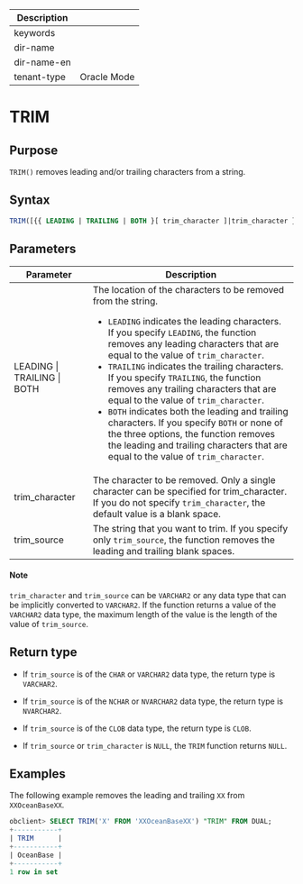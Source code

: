 | Description   |                 |
|---------------|-----------------|
| keywords      |                 |
| dir-name      |                 |
| dir-name-en   |                 |
| tenant-type   | Oracle Mode     |

# TRIM

## Purpose

`TRIM()` removes leading and/or trailing characters from a string.

## Syntax

```sql
TRIM([{{ LEADING | TRAILING | BOTH }[ trim_character ]|trim_character }FROM] trim_source)
```

## Parameters

| Parameter | Description |
|-----------------------------|-------------------------------------------------------------------------------------------------------------------------------------------------------------------------------------------------------------------------------------------------------------------------------------------------------------------------------------------------------------------|
| LEADING \| TRAILING \| BOTH | The location of the characters to be removed from the string.  <ul><li> `LEADING` indicates the leading characters. If you specify `LEADING`, the function removes any leading characters that are equal to the value of `trim_character`.   </li><li> `TRAILING` indicates the trailing characters. If you specify `TRAILING`, the function removes any trailing characters that are equal to the value of `trim_character`.    </li><li> `BOTH` indicates both the leading and trailing characters. If you specify `BOTH` or none of the three options, the function removes the leading and trailing characters that are equal to the value of `trim_character`. </li></ul> |
| trim_character | The character to be removed. Only a single character can be specified for trim_character. If you do not specify `trim_character`, the default value is a blank space.  |
| trim_source | The string that you want to trim. If you specify only `trim_source`, the function removes the leading and trailing blank spaces.  |

  <main id="notice" type='explain'>
    <h4>Note</h4>
    <p><code>trim_character</code> and <code>trim_source</code> can be <code>VARCHAR2</code> or any data type that can be implicitly converted to <code>VARCHAR2</code>. If the function returns a value of the <code>VARCHAR2</code> data type, the maximum length of the value is the length of the value of <code>trim_source</code>. </p>
  </main>

## Return type

* If `trim_source` is of the `CHAR` or `VARCHAR2` data type, the return type is `VARCHAR2`.

* If `trim_source` is of the `NCHAR` or `NVARCHAR2` data type, the return type is `NVARCHAR2`.

* If `trim_source` is of the `CLOB` data type, the return type is `CLOB`.

* If `trim_source` or `trim_character` is `NULL`, the `TRIM` function returns `NULL`.

## Examples

The following example removes the leading and trailing `XX` from `XXOceanBaseXX`.

```sql
obclient> SELECT TRIM('X' FROM 'XXOceanBaseXX') "TRIM" FROM DUAL;
+-----------+
| TRIM      |
+-----------+
| OceanBase |
+-----------+
1 row in set
```
